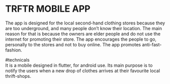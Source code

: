 # TRFTR MOBILE APP

  The app is designed for the local second-hand clothing stores because they are too underground, and many people don’t know their location. The main reason for that is because the owners are elder people and do not use the internet for promoting their store. The app encourages the people to go, personally to the stores and not to buy online. The app promotes anti-fast-fashion.
  
#technicals  
  It is a mobile designed in flutter, for android use.
  Its main purpose is to notify the users when a new drop of clothes arrives at their favourite local thrift-shops.
  
